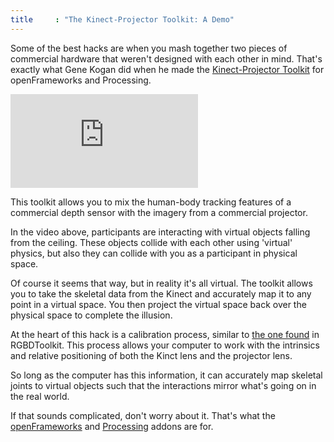 ```yaml
---
title     : "The Kinect-Projector Toolkit: A Demo"
---
```

<p>Some of the best hacks are when you mash together two pieces of commercial hardware that weren't designed with each other in mind. That's exactly what Gene Kogan did when he made the <a href="http://www.genekogan.com/works/kinect-projector-toolkit.html">Kinect-Projector Toolkit</a> for openFrameworks and Processing.</p>

<div class="video">
	<iframe src="https://player.vimeo.com/video/90933463?color=ffffff" frameborder="0" webkitallowfullscreen mozallowfullscreen allowfullscreen></iframe>
</div>

<p>This toolkit allows you to mix the human-body tracking features of a commercial depth sensor with the imagery from a commercial projector.</p>

<p>In the video above, participants are interacting with virtual objects falling from the ceiling. These objects collide with each other using 'virtual' physics, but also they can collide with you as a participant in physical space.</p>

<!--excerpt-ends-->

<p>Of course it seems that way, but in reality it's all virtual. The toolkit allows you to take the skeletal data from the Kinect and accurately map it to any point in a virtual space. You then project the virtual space back over the physical space to complete the illusion.</p>

<p>At the heart of this hack is a calibration process, similar to <a href="http://jahya.net/blog/?2013-08-rgbdtoolkit-calibration-tutorial">the one found</a> in RGBDToolkit. This process allows your computer to work with the intrinsics and relative positioning of both the Kinct lens and the projector lens.</p>

<p>So long as the computer has this information, it can accurately map skeletal joints to virtual objects such that the interactions mirror what's going on in the real world.</p>

<p>If that sounds complicated, don't worry about it. That's what the <a href="https://github.com/genekogan/ofxKinectProjectorToolkit">openFrameworks</a> and <a href="https://github.com/genekogan/KinectProjectorToolkit">Processing</a> addons are for.</p>